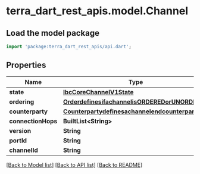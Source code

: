 # terra_dart_rest_apis.model.Channel

## Load the model package
```dart
import 'package:terra_dart_rest_apis/api.dart';
```

## Properties
Name | Type | Description | Notes
------------ | ------------- | ------------- | -------------
**state** | [**IbcCoreChannelV1State**](IbcCoreChannelV1State.md) |  | [optional] 
**ordering** | [**OrderdefinesifachannelisORDEREDorUNORDERED**](OrderdefinesifachannelisORDEREDorUNORDERED.md) |  | [optional] 
**counterparty** | [**Counterpartydefinesachannelendcounterparty**](Counterpartydefinesachannelendcounterparty.md) |  | [optional] 
**connectionHops** | **BuiltList&lt;String&gt;** |  | [optional] 
**version** | **String** |  | [optional] 
**portId** | **String** |  | [optional] 
**channelId** | **String** |  | [optional] 

[[Back to Model list]](../README.md#documentation-for-models) [[Back to API list]](../README.md#documentation-for-api-endpoints) [[Back to README]](../README.md)


